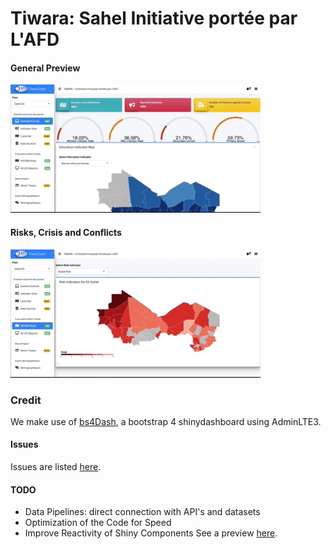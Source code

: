 # Tiwara: Sahel Initiative portée par L'AFD

#### General Preview

![](preview1.gif)


#### Risks, Crisis and Conflicts 

![](preview2.gif) 

### Credit

We make use of [bs4Dash](https://github.com/DivadNojnarg/bs4Dash), a bootstrap 4 shinydashboard using AdminLTE3.

#### Issues

Issues are listed [here](https://github.com/brainy749/Tiwara/issues).

#### TODO

* Data Pipelines: direct connection with API's and datasets 
* Optimization of the Code for Speed
* Improve Reactivity of Shiny Components
See a preview [here](https://afdshiny.shinyapps.io/Tiwara/).

